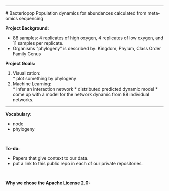 <hr>
# Bacteriopop
Population dynamics for abundances calculated from meta-omics sequencing

<b> Project Background: </b>
* 88 samples: 4 replicates of high oxygen, 4 replicates of low oxygen, and 11 samples per replicate. 
* Organisms "phylogeny" is described by: Kingdom, Phylum, Class	Order	Family	Genus

<b> Project Goals: </b><br><ol>
<li> Visualization: </li>
* plot something by phylogeny

<li> Machine Learning:</li>
* infer an interaction network
* distributed predicted dynamic model
* come up with a model for the network dynamic from 88 individual networks. <br>
</ol><hr>

<b> Vocabulary: </b><br>
* node
* phylogeny
<br>

<b> To-do: </b><br>
* Papers that give context to our data. 
* put a link to this public repo in each of our private repositories. 
<br>

<b> Why we chose the Apache License 2.0: </b>

